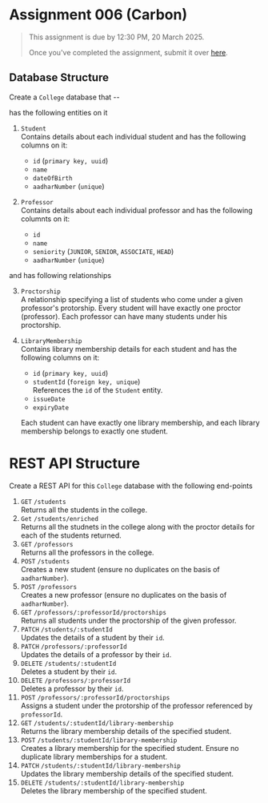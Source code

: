 # Assignment 006 (Carbon)

> This assignment is due by 12:30 PM, 20 March 2025.
>
> Once you've completed the assignment, submit it over [here](https://forms.gle/1KHZW8o8r5tBvCbz8).

## Database Structure

Create a `College` database that --

has the following entities on it

1. `Student` <br/> Contains details about each individual student and has the following columns on it:

   - `id` (`primary key, uuid`)
   - `name`
   - `dateOfBirth`
   - `aadharNumber` (`unique`)

2. `Professor` <br/> Contains details about each individual professor and has the following columnts on it:

   - `id`
   - `name`
   - `seniority` (`JUNIOR`, `SENIOR`, `ASSOCIATE`, `HEAD`)
   - `aadharNumber` (`unique`)

and has following relationships

3. `Proctorship` <br/> A relationship specifying a list of students who come under a given professor's protorship. Every student will have exactly one proctor (professor). Each professor can have many students under his proctorship.

4. `LibraryMembership` <br/> Contains library membership details for each student and has the following columns on it:

   - `id` (`primary key, uuid`)
   - `studentId` (`foreign key, unique`) <br/> References the `id` of the `Student` entity.
   - `issueDate`
   - `expiryDate`

   Each student can have exactly one library membership, and each library membership belongs to exactly one student.

# REST API Structure

Create a REST API for this `College` database with the following end-points

1. `GET` `/students` <br/> Returns all the students in the college.
2. `Get` `/students/enriched` <br/> Returns all the studnets in the college along with the proctor details for each of the students returned.
3. `GET` `/professors` <br/> Returns all the professors in the college.
4. `POST` `/students` <br/> Creates a new student (ensure no duplicates on the basis of `aadharNumber`).
5. `POST` `/professors` <br/> Creates a new professor (ensure no duplicates on the basis of `aadharNumber`).
6. `GET` `/professors/:professorId/proctorships` <br/> Returns all students under the proctorship of the given professor.
7. `PATCH` `/students/:studentId` <br/> Updates the details of a student by their `id`.
8. `PATCH` `/professors/:professorId` <br/> Updates the details of a professor by their `id`.
9. `DELETE` `/students/:studentId` <br/> Deletes a student by their `id`.
10. `DELETE` `/professors/:professorId` <br/> Deletes a professor by their `id`.
11. `POST` `/professors/:professorId/proctorships` <br/> Assigns a student under the protorship of the professor referenced by `professorId`.
12. `GET` `/students/:studentId/library-membership` <br/> Returns the library membership details of the specified student.
13. `POST` `/students/:studentId/library-membership` <br/> Creates a library membership for the specified student. Ensure no duplicate library memberships for a student.
14. `PATCH` `/students/:studentId/library-membership` <br/> Updates the library membership details of the specified student.
15. `DELETE` `/students/:studentId/library-membership` <br/> Deletes the library membership of the specified student.
